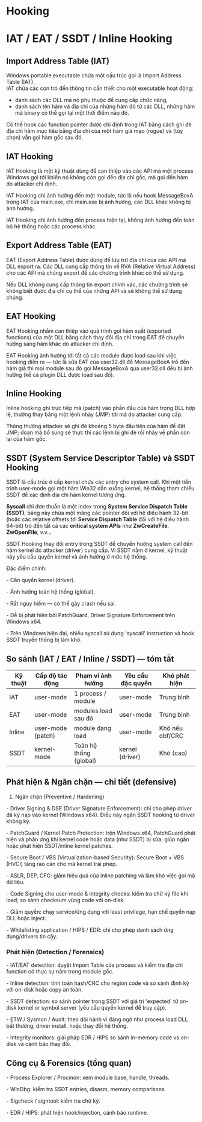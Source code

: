 # Hooking
# IAT / EAT / SSDT / Inline Hooking

## Import Address Table (IAT)

Windows portable executable chứa một cấu trúc gọi là Import Address Table (IAT).  
IAT chứa các con trỏ đến thông tin cần thiết cho một executable hoạt động:

- danh sách các DLL mà nó phụ thuộc để cung cấp chức năng,
- danh sách tên hàm và địa chỉ của những hàm đó từ các DLL, những hàm mà binary có thể gọi tại một thời điểm nào đó.

Có thể hook các function pointer được chỉ định trong IAT bằng cách ghi đè địa chỉ hàm mục tiêu bằng địa chỉ của một hàm giả mạo (rogue) và (tùy chọn) vẫn gọi hàm gốc sau đó.

## IAT Hooking

IAT Hooking là một kỹ thuật dùng để can thiệp vào các API mà một process Windows gọi tới khiến nó không còn gọi đến địa chỉ gốc, mà gọi đến hàm do attacker chỉ định.

IAT Hooking chỉ ảnh hưởng đến một module, tức là nếu hook MessageBoxA trong IAT của main.exe, chỉ main.exe bị ảnh hưởng, các DLL khác không bị ảnh hưởng.

IAT Hooking chỉ ảnh hưởng đến process hiện tại, không ảnh hưởng đến toàn bộ hệ thống hoặc các process khác.





## Export Address Table (EAT)

EAT (Export Address Table) được dùng để lưu trữ địa chỉ của các API mà DLL export ra. Các DLL cung cấp thông tin về RVA (Relative Virtual Address) cho các API mà chúng export để các chương trình khác có thể sử dụng.

Nếu DLL không cung cấp thông tin export chính xác, các chương trình sẽ không biết được địa chỉ cụ thể của những API và sẽ không thể sử dụng chúng.

## EAT Hooking

EAT Hooking nhằm can thiệp vào quá trình gọi hàm xuất (exported functions) của một DLL bằng cách thay đổi địa chỉ trong EAT để chuyển hướng sang hàm khác do attacker chỉ định.

EAT Hooking ảnh hưởng tới tất cả các module được load sau khi việc hooking diễn ra — tức là sửa EAT của user32.dll để MessageBoxA trỏ đến hàm giả thì mọi module sau đó gọi MessageBoxA qua user32.dll đều bị ảnh hưởng (kể cả plugin DLL được load sau đó).




## Inline Hooking

Inline hooking ghi trực tiếp mã (patch) vào phần đầu của hàm trong DLL hợp lệ, thường thay bằng một lệnh nhảy (JMP) tới mã do attacker cung cấp.

Thông thường attacker sẽ ghi đè khoảng 5 byte đầu tiên của hàm để đặt JMP; đoạn mã bổ sung sẽ thực thi các lệnh bị ghi đè rồi nhảy về phần còn lại của hàm gốc.



## SSDT (System Service Descriptor Table) và SSDT Hooking

SSDT là cấu trúc ở cấp kernel chứa các entry cho system call. Khi một tiến trình user-mode gọi một hàm Win32 dẫn xuống kernel, hệ thống tham chiếu SSDT để xác định địa chỉ hàm kernel tương ứng.

**Syscall** chỉ đơn thuần là một index trong **System Service Dispatch Table (SSDT)**, bảng này chứa một mảng các pointer đối với hệ điều hành 32-bit (hoặc các relative offsets tới **Service Dispatch Table** đối với hệ điều hành 64-bit) trỏ đến tất cả các **critical system APIs** như **ZwCreateFile**, **ZwOpenFile**, v.v...



SSDT Hooking thay đổi entry trong SSDT để chuyển hướng system call đến hàm kernel do attacker (driver) cung cấp. Vì SSDT nằm ở kernel, kỹ thuật này yêu cầu quyền kernel và ảnh hưởng ở mức hệ thống.

Đặc điểm chính:

\- Cần quyền kernel (driver).

\- Ảnh hưởng toàn hệ thống (global).

\- Rất nguy hiểm — có thể gây crash nếu sai.

\- Dễ bị phát hiện bởi PatchGuard, Driver Signature Enforcement trên Windows x64.

\- Trên Windows hiện đại, nhiều syscall sử dụng 'syscall' instruction và hook SSDT truyền thống bị làm khó.


## So sánh (IAT / EAT / Inline / SSDT) — tóm tắt

| Kỹ thuật | Cấp độ tác động | Phạm vi ảnh hưởng | Yêu cầu đặc quyền | Khó phát hiện |
| --- | --- | --- | --- | --- |
| IAT | user-mode | 1 process / module | user-mode | Trung bình |
| EAT | user-mode | modules load sau đó | user-mode | Trung bình |
| Inline | user-mode (patch) | module đang load | user-mode | Khó nếu obf/CRC |
| SSDT | kernel-mode | Toàn hệ thống (global) | kernel (driver) | Khó (cao) |

## Phát hiện & Ngăn chặn — chi tiết (defensive)

1) Ngăn chặn (Preventive / Hardening)

\- Driver Signing & DSE (Driver Signature Enforcement): chỉ cho phép driver đã ký nạp vào kernel (Windows x64). Điều này ngăn SSDT hooking từ driver không ký.

\- PatchGuard / Kernel Patch Protection: trên Windows x64, PatchGuard phát hiện và phản ứng khi kernel code hoặc data (như SSDT) bị sửa; giúp ngăn hoặc phát hiện SSDT/inline kernel patches.

\- Secure Boot / VBS (Virtualization-based Security): Secure Boot + VBS (HVCI) tăng rào cản cho mã kernel trái phép.

\- ASLR, DEP, CFG: giảm hiệu quả của inline patching và làm khó việc gọi mã dữ liệu.

\- Code Signing cho user-mode & integrity checks: kiểm tra chữ ký file khi load; so sánh checksum vùng code với on-disk.

\- Giảm quyền: chạy service/ứng dụng với least privilege, hạn chế quyền nạp DLL hoặc inject.

\- Whitelisting application / HIPS / EDR: chỉ cho phép danh sách ứng dụng/drivers tin cậy.

### Phát hiện (Detection / Forensics)

\- IAT/EAT detection: duyệt Import Table của process và kiểm tra địa chỉ function có thực sự nằm trong module gốc.

\- Inline detection: tính toán hash/CRC cho region code và so sánh định kỳ với on-disk hoặc copy an toàn.

\- SSDT detection: so sánh pointer trong SSDT với giá trị 'expected' từ on-disk kernel or symbol server (yêu cầu quyền kernel để truy cập).

\- ETW / Sysmon / Audit: theo dõi hành vi đáng ngờ như process load DLL bất thường, driver install, hoặc thay đổi hệ thống.

\- Integrity monitors: giải pháp EDR / HIPS so sánh in-memory code vs on-disk và cảnh báo thay đổi.

## Công cụ & Forensics (tổng quan)

\- Process Explorer / Procmon: xem module base, handle, threads.

\- WinDbg: kiểm tra SSDT entries, disasm, memory comparisons.

\- Sigcheck / signtool: kiểm tra chữ ký.

\- EDR / HIPS: phát hiện hook/injection, cảnh báo runtime.
